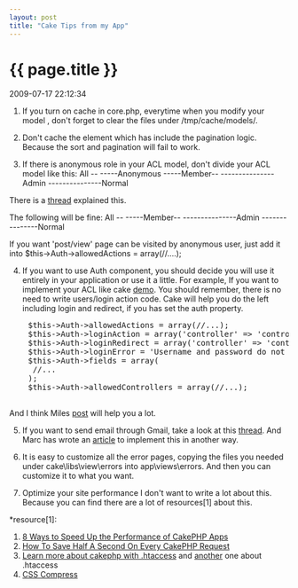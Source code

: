 ```yaml
---
layout: post
title: "Cake Tips from my App"
---
```


<h1> {{ page.title }} </h1> <p class='meta'>2009-07-17 22:12:34</p>

1. If you turn on cache in core.php, everytime when you modify your model , don't forget to clear the files under /tmp/cache/models/.

2. Don't cache the element which has include the pagination logic. Because the sort and pagination will fail to work.

3. If there is anonymous role in your ACL model, don't divide your ACL model like this:
All --
-----Anonymous
-----Member--
---------------Admin
---------------Normal

There is a <a href="http://groups.google.com/group/cake-php/browse_thread/thread/cdc817b4ee5de4d5/824fccaad92bfca6?hl=en&lnk=gst&q=use+Auth+component+in+AppController%3F#">thread</a> explained this.

The following will be fine:
All --
-----Member--
---------------Admin
---------------Normal

If you want 'post/view' page can be visited by anonymous user, just add it into $this->Auth->allowedActions = array(//....);

4.  If you want to use Auth component, you should decide you will use it entirely in your application or use it a little.
For example, If you want to implement your ACL like cake <a href="http://book.cakephp.org/view/641/Simple-Acl-controlled-Application">demo</a>. You should remember, there is no need to write users/login action code. Cake will help you do the left including login and redirect, if you has set the auth property.
<pre name="code" class="php">
    $this->Auth->allowedActions = array(//...);
    $this->Auth->loginAction = array('controller' => 'controller_a', 'action' => 'action_a');
    $this->Auth->loginRedirect = array('controller' => 'controller_b', 'action' => 'action_b');
    $this->Auth->loginError = 'Username and password do not match. Please try again.';
    $this->Auth->fields = array(
     //...
    );
    $this->Auth->allowedControllers = array(//...);

</pre>
And I think Miles <a href="http://www.milesj.me/blog/read/5/using-cakephps-auth-component">post</a> will help you a lot.

5. If you want to send email through Gmail, take a look at this <a href="http://groups.google.com/group/cake-php/browse_thread/thread/8573140b2e72d1aa/839b6f576077ed18?hl=en&lnk=gst&q=Need+Help+of+Email+component+-+fail+to+send+email#839b6f576077ed18">thread</a>. And Marc has wrote an <a href="http://marcgrabanski.com/article/cakephp-email-google-apps-gmail">article</a> to implement this in another way.

6. It is easy to customize all the error pages, copying the files you needed under cake\libs\view\errors into app\views\errors. And then you can customize it to what you want.

7. Optimize your site performance
I don't want to write a lot about this. Because you can find there are a lot of resources[1] about this.



*resource[1]:
1. <a href="http://www.pseudocoder.com/archives/2009/03/17/8-ways-to-speed-up-cakephp-apps/">8 Ways to Speed Up the Performance of CakePHP Apps</a>
2. <a href="http://debuggable.com/posts/how-to-save-half-a-second-on-every-request-of-your-cakephp-app:49a69610-8648-4d65-815d-754c4834cda3">How To Save Half A Second On Every CakePHP Request</a>
3. <a href="http://www.samaxes.com/2008/04/htaccess-gzip-and-cache-your-site-for-faster-loading-and-bandwidth-saving/">Learn more about cakephp with .htaccess</a> and <a href="http://www.askapache.com/htaccess/apache-htaccess.html">another</a> one about .htaccess
4. <a href="http://www.g-loaded.eu/2006/12/04/optimize-and-compress-css-files">CSS Compress</a>